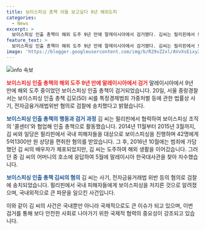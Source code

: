 ```yaml
---
title: 보이스피싱 총책 아들 보고싶다 9년 해외도피
categories:
  - News
excerpt: >
  보이스피싱 인출 총책이 해외 도주 9년 만에 말레이시아에서 검거됐다. 김씨는 필리핀에서 보이스피싱 조직과 협력하여 피해자들에게 연락해 대포통장·카드 등을 수집하고 현금을 빼돌렸으며, 총 42명에게 5억1300만 원을 편취한 혐의를 받는다. 2016년에는 범죄에 가담했던 배우자가 체포되었지만, 그는 홀로 도망간 후 해외 도주 생활을 이어갔다. 그러나 최근 어머니의 말에 감동받아 한국 대사관을 찾아 자수했다.
feature_text: >
  보이스피싱 인출 총책이 해외 도주 9년 만에 말레이시아에서 검거됐다. 김씨는 필리핀에서 보이스피싱 조직과 협력하여 피해자들에게 연락해 대포통장·카드 등을 수집하고 현금을 빼돌렸으며, 총 42명에게 5억1300만 원을 편취한 혐의를 받는다. 2016년에는 범죄에 가담했던 배우자가 체포되었지만, 그는 홀로 도망간 후 해외 도주 생활을 이어갔다. 그러나 최근 어머니의 말에 감동받아 한국 대사관을 찾아 자수했다.
image: 'https://blogger.googleusercontent.com/img/b/R29vZ2xl/AVvXsEixyZcFfHzMRdzZMjFBmAUKJYCLCGyLL1o632UiGVXcaFdKo_bkvkuCioo0uUKlGfBVcT3P84aROyZIXSBEx3Aw5nCQ3pTgDom1WDC4m8eifvWiAmWEEVb4x6G_l8C0QH225ldMjyaFvpxGEBGNO37VmDTDMHGhJPq73UglMfDca1-0aw/s1600/blogspot.png'
---
```


<p><img src="https://blogger.googleusercontent.com/img/b/R29vZ2xl/AVvXsEixyZcFfHzMRdzZMjFBmAUKJYCLCGyLL1o632UiGVXcaFdKo_bkvkuCioo0uUKlGfBVcT3P84aROyZIXSBEx3Aw5nCQ3pTgDom1WDC4m8eifvWiAmWEEVb4x6G_l8C0QH225ldMjyaFvpxGEBGNO37VmDTDMHGhJPq73UglMfDca1-0aw/s1600/blogspot.png" alt="info 속보" /></p>

<p><b><span style="color: #ee2323;">보이스피싱 인출 총책의 해외 도주 9년 만에 말레이시아에서 검거</span></b>
말레이시아에서 9년 만에 해외 도주 중이었던 보이스피싱 인출 총책이 검거되었습니다. 20일, 서울 중랑경찰서는 보이스피싱 인출 총책 김모(50) 씨를 특정경제범죄 가중처벌 등에 관한 법률상 사기, 전자금융거래법위반 혐의로 검찰에 송치했다고 밝혔습니다.</p>

<p><b><span style="color: #1a5490;">보이스피싱 인출 총책의 행동과 검거 과정</b></span>
김 씨는 필리핀에서 협력하여 보이스피싱 조직의 '콜센터'와 협업해 인출 총책으로 활동했습니다. 2014년 11월부터 2015년 3월까지, 김 씨와 일당은 필리핀에서 국내 피해자들을 대상으로 보이스피싱을 진행하며 42명에게 5억1300만 원 상당을 편취한 혐의를 받았습니다. 그 후, 2016년 10월에는 범죄에 가담했던 김 씨의 배우자가 체포되었지만, 김 씨는 도주하여 해외 생활을 이어갔습니다. 그러던 중 김 씨의 어머니의 호소에 응답하여 5월에 말레이시아 한국대사관을 찾아 자수했습니다.</p>

<p><b><span style="color: #1a5490;">보이스피싱 인출 총책 김씨의 혐의</b></span>
김 씨는 사기, 전자금융거래법 위반 등의 혐의로 검찰에 송치되었습니다. 필리핀에서 국내 피해자들에게 보이스피싱을 저지른 것으로 알려졌으며, 국내외적으로 큰 파문을 일으킨 사건입니다.</p>

<p>이와 같이 김 씨의 사건은 국내뿐만 아니라 국제적으로도 큰 이슈가 되고 있으며, 이번 검거를 통해 보다 안전한 사회로 나아가기 위한 국제적 협력의 중요성이 강조되고 있습니다.</p>

